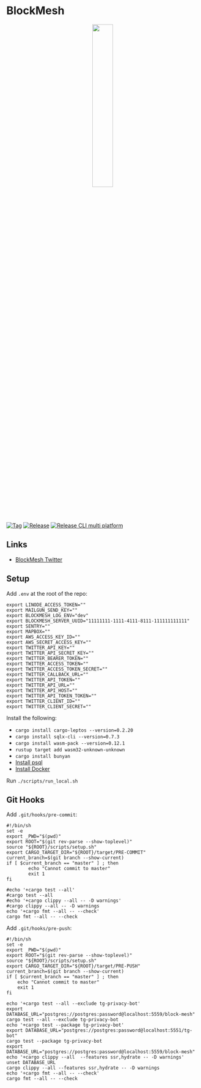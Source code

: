 # BlockMesh

<p align="center" width="100%">
    <img width="33%" src="https://r2-images.blockmesh.xyz/e4f3cdc0-c2ba-442d-3e48-e2f31c0dc100.png"> 
</p>

[![Tag](https://github.com/block-mesh/block-mesh-monorepo/actions/workflows/tag.yml/badge.svg)](https://github.com/block-mesh/block-mesh-monorepo/actions/workflows/tag.yml)
[![Release](https://github.com/block-mesh/block-mesh-monorepo/actions/workflows/release.yml/badge.svg)](https://github.com/block-mesh/block-mesh-monorepo/actions/workflows/release.yml)
[![Release CLI multi platform](https://github.com/block-mesh/block-mesh-monorepo/actions/workflows/release-cli.yml/badge.svg)](https://github.com/block-mesh/block-mesh-monorepo/actions/workflows/release-cli.yml)


## Links

* [BlockMesh Twitter](https://twitter.com/blockmesh_xyz)

## Setup

Add `.env` at the root of the repo:

```
export LINODE_ACCESS_TOKEN=""
export MAILGUN_SEND_KEY=""
export BLOCKMESH_LOG_ENV="dev"
export BLOCKMESH_SERVER_UUID="11111111-1111-4111-8111-111111111111"
export SENTRY=""
export MAPBOX=""
export AWS_ACCESS_KEY_ID=""
export AWS_SECRET_ACCESS_KEY=""
export TWITTER_API_KEY=""
export TWITTER_API_SECRET_KEY=""
export TWITTER_BEARER_TOKEN=""
export TWITTER_ACCESS_TOKEN=""
export TWITTER_ACCESS_TOKEN_SECRET=""
export TWITTER_CALLBACK_URL=""
export TWITTER_API_TOKEN=""
export TWITTER_API_URL=""
export TWITTER_API_HOST=""
export TWITTER_API_TOKEN_TOKEN=""
export TWITTER_CLIENT_ID=""
export TWITTER_CLIENT_SECRET=""
```

Install the following:

* `cargo install cargo-leptos --version=0.2.20`
* `cargo install sqlx-cli --version=0.7.3`
* `cargo install wasm-pack --version=0.12.1`
* `rustup target add wasm32-unknown-unknown`
* `cargo install bunyan`
* [Install psql](https://www.timescale.com/blog/how-to-install-psql-on-mac-ubuntu-debian-windows/)
* [Install Docker](https://docs.docker.com/engine/install/)

Run `./scripts/run_local.sh`

## Git Hooks

Add `.git/hooks/pre-commit`:

```shell
#!/bin/sh
set -e
export _PWD="$(pwd)"
export ROOT="$(git rev-parse --show-toplevel)"
source "${ROOT}/scripts/setup.sh"
export CARGO_TARGET_DIR="${ROOT}/target/PRE-COMMIT"
current_branch=$(git branch --show-current)
if [ $current_branch == "master" ] ; then
        echo "Cannot commit to master"
        exit 1
fi

#echo '+cargo test --all'
#cargo test --all
#echo '+cargo clippy --all -- -D warnings'
#cargo clippy --all -- -D warnings
echo '+cargo fmt --all -- --check'
cargo fmt --all -- --check
```

Add `.git/hooks/pre-push`:

```shell
#!/bin/sh
set -e
export _PWD="$(pwd)"
export ROOT="$(git rev-parse --show-toplevel)"
source "${ROOT}/scripts/setup.sh"
export CARGO_TARGET_DIR="${ROOT}/target/PRE-PUSH"
current_branch=$(git branch --show-current)
if [ $current_branch == "master" ] ; then
	echo "Cannot commit to master"
	exit 1
fi

echo '+cargo test --all --exclude tg-privacy-bot'
export DATABASE_URL="postgres://postgres:password@localhost:5559/block-mesh"
cargo test --all --exclude tg-privacy-bot 
echo '+cargo test --package tg-privacy-bot'
export DATABASE_URL="postgres://postgres:password@localhost:5551/tg-bot"
cargo test --package tg-privacy-bot
export DATABASE_URL="postgres://postgres:password@localhost:5559/block-mesh"
echo '+cargo clippy --all  --features ssr,hydrate -- -D warnings'
unset DATABASE_URL
cargo clippy --all --features ssr,hydrate -- -D warnings
echo '+cargo fmt --all -- --check'
cargo fmt --all -- --check
```

